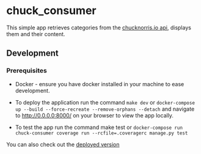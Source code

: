 # chuck_consumer

This simple app retrieves categories from the [chucknorris.io api](https://api.chucknorris.io/), displays them and their content.


## Development
### Prerequisites
- Docker - ensure you have docker installed in your machine to ease development.

- To deploy the application run the command `make dev` or `docker-compose up --build --force-recreate --remove-orphans --detach` and navigate to http://0.0.0.0:8000/ on your browser to view the app locally.
- To test the app run the command make test or `docker-compose run chuck-consumer coverage run --rcfile=.coveragerc manage.py test`

You can also check out the [deployed version](https://chuck-consumer.herokuapp.com/)